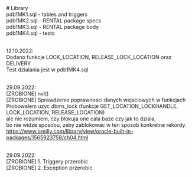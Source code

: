<meta charset="utf-8">
# Library<br>
pdb1MK1.sql - tables and triggers<br>
pdb1MK2.sql - RENTAL package specs<br>
pdb1MK3.sql - RENTAL package body<br>
pdb1MK4.sql - tests<br>
<br>

12.10.2022:<br>
Dodano funkcje LOCK_LOCATION, RELEASE_LOCK_LOCATION oraz DELIVERY<br>
Test dzialania jest w pdb1MK4.sql<br>
<br>

29.09.2022:<br>
[ZROBIONE] nvl()<br>
[ZROBIONE] Sprawdzenie poprawnosci danych wejsciowych w funkcjach<br>
Probowalem uzyc dbms_lock (funkcje GET_LOCATION_LOCKHANDLE, LOCK_LOCATION, RELEASE_LOCATION)<br>
ale nie rozumiem, czy blokuja one cala baze czy jak to dziala, <br>
bo nie widze sposobu, zeby zablokowac w ten sposob konkretne rekordy.<br>
https://www.oreilly.com/library/view/oracle-built-in-packages/1565923758/ch04.html<BR>
<br>

29.09.2022: <br>
[ZROBIONE] 1. Triggery przerobic<br>
[ZROBIONE] 2. Exception przerobic<br>